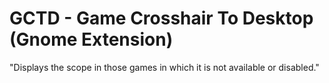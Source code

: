# GCTD - Game Crosshair To Desktop (Gnome Extension)
"Displays the scope in those games in which it is not available or disabled."
